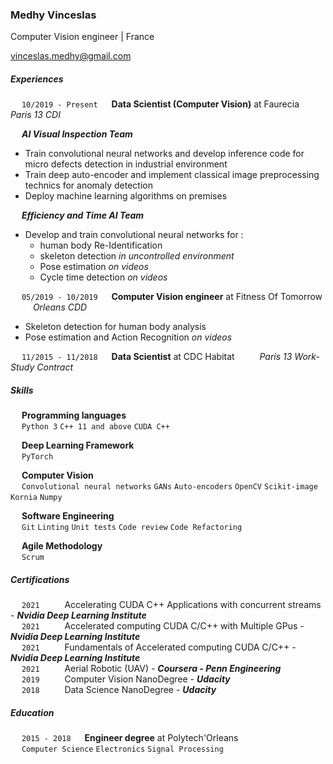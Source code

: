 ### Medhy Vinceslas

Computer Vision engineer | France  

[vinceslas.medhy@gmail.com](mailto:vinceslas.medhy@gmail.com)

##### Experiences
&emsp; `10/2019 - Present` &emsp; **Data Scientist (Computer Vision)** at Faurecia &emsp; &emsp; *Paris 13 CDI*

&emsp; ___AI Visual Inspection Team___  
* Train convolutional neural networks and develop inference code for micro defects detection in industrial environment  
* Train deep auto-encoder and implement classical image preprocessing technics for anomaly detection  
* Deploy machine learning algorithms on premises   
  
&emsp; ___Efficiency and Time AI Team___  
* Develop and train convolutional neural networks for :
  * human body Re-Identification 
  * skeleton detection *in uncontrolled environment*
  * Pose estimation *on videos*
  * Cycle time detection *on videos*


&emsp; `05/2019 - 10/2019` &emsp; **Computer Vision engineer** at Fitness Of Tomorrow &emsp; &emsp; *Orleans CDD*

* Skeleton detection for human body analysis
* Pose estimation and Action Recognition *on videos*


&emsp; `11/2015 - 11/2018` &emsp; **Data Scientist** at CDC Habitat &emsp; &emsp; *Paris 13 Work-Study Contract*


##### Skills
&emsp; __Programming languages__  
&emsp; `Python 3` `C++ 11 and above` `CUDA C++`  

&emsp; __Deep Learning Framework__  
&emsp; `PyTorch`  

&emsp; __Computer Vision__  
&emsp; `Convolutional neural networks` `GANs` `Auto-encoders` `OpenCV` `Scikit-image` `Kornia` `Numpy`

&emsp; __Software Engineering__  
&emsp; `Git` `Linting` `Unit tests` `Code review` `Code Refactoring`

&emsp; __Agile Methodology__  
&emsp; `Scrum`


##### Certifications
&emsp; `2021` &emsp; &emsp; Accelerating CUDA C++ Applications with concurrent streams - ***Nvidia Deep Learning Institute***  
&emsp; `2021` &emsp; &emsp; Accelerated computing CUDA C/C++ with Multiple GPus - ***Nvidia Deep Learning Institute***  
&emsp; `2021` &emsp; &emsp; Fundamentals of Accelerated computing CUDA C/C++ - ***Nvidia Deep Learning Institute***  
&emsp; `2021` &emsp; &emsp; Aerial Robotic (UAV) - ***Coursera - Penn Engineering***  
&emsp; `2019` &emsp; &emsp; Computer Vision NanoDegree - ***Udacity***  
&emsp; `2018` &emsp; &emsp; Data Science NanoDegree - ***Udacity***  

##### Education
&emsp; `2015 - 2018` &emsp; **Engineer degree** at Polytech'Orleans  
&emsp; `Computer Science` `Electronics` `Signal Processing`
